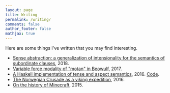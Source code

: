 ```yaml
---
layout: page
title: Writing
permalink: /writing/
comments: false
author_footer: false
mathjax: true
---
```


Here are some things I've written that you may find interesting.

* [Sense abstraction: a generalization of intensionality for the semantics of subordinate clauses](/files/Sense_Abstraction_2018.pdf), 2018.
* [Variable force modality of "motan" in Beowulf](https://ling.auf.net/lingbuzz/003541), 2017.
* [A Haskell implementation of tense and aspect semantics](/files/tenses/Final_Project.pdf), 2016.
[Code](/files/tenses/tenses.zip).
* [The Norwegian Crusade as a viking expedition](/files/Jorsalafari.pdf), 2016.
* [On the history of Minecraft](http://www.packerintersections.com/the-history-of-minecraft-how-a-swedish-indie-game-came-to-dominate-the-world.html), 2015.
